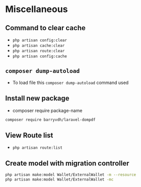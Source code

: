 # Miscellaneous

## Command to clear cache

- `php artisan config:clear`
- `php artisan cache:clear`
- `php artisan route:clear`
- `php artisan config:cache`

## `composer dump-autoload`

- To load file this `composer dump-autoload` command used

## Install new package

- composer require package-name

```bash
composer require barryvdh/laravel-dompdf
```

## View Route list

- `php artisan route:list`

## Create model with migration controller

```bash
php artisan make:model Wallet/ExternalWallet -m --resource
php artisan make:model Wallet/ExternalWallet -mc
```

